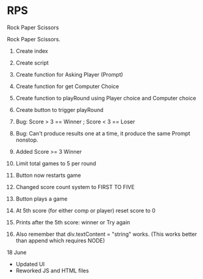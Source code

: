 # RPS
Rock Paper Scissors

Rock Paper Scissors.
1. Create index
2. Create script
3. Create function for Asking Player (Prompt)
4. Create function for get Computer Choice
5. Create function to playRound using Player choice and Computer choice
6. Create button to trigger playRound
7. Bug: Score > 3 == Winner ; Score < 3 == Loser
8. Bug: Can't produce results one at a time, it produce the same Prompt
        nonstop.


1. Added Score >= 3 Winner
2. Limit total games to 5 per round
3. Button now restarts game


1. Changed score count system to FIRST TO FIVE
2. Button plays a game
3. At 5th score (for either comp or player) reset score to 0
4. Prints after the 5th score: winner or Try again
5. Also remember that div.textContent = "string" works. (This works better than append which requires NODE)

18 June
- Updated UI
- Reworked JS and HTML files

